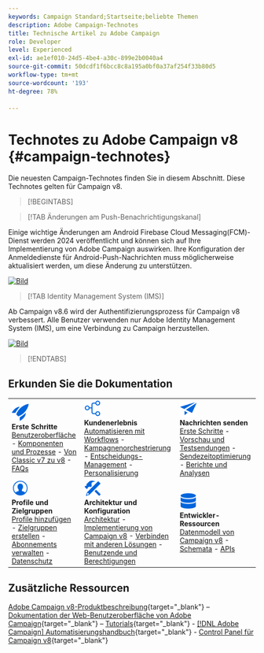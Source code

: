 ```yaml
---
keywords: Campaign Standard;Startseite;beliebte Themen
description: Adobe Campaign-Technotes
title: Technische Artikel zu Adobe Campaign
role: Developer
level: Experienced
exl-id: ae1ef010-24d5-4be4-a30c-899e2b0040a4
source-git-commit: 50dcdf1f6bcc8c8a195a0bf0a37af254f33b80d5
workflow-type: tm+mt
source-wordcount: '193'
ht-degree: 78%

---
```


# Technotes zu Adobe Campaign v8 {#campaign-technotes}

Die neuesten Campaign-Technotes finden Sie in diesem Abschnitt. Diese Technotes gelten für Campaign v8.

>[!BEGINTABS]

>[!TAB Änderungen am Push-Benachrichtigungskanal]

Einige wichtige Änderungen am Android Firebase Cloud Messaging(FCM)-Dienst werden 2024 veröffentlicht und können sich auf Ihre Implementierung von Adobe Campaign auswirken. Ihre Konfiguration der Anmeldedienste für Android-Push-Nachrichten muss möglicherweise aktualisiert werden, um diese Änderung zu unterstützen.


[![Bild](../technotes/assets/do-not-localize/learn-more-button.svg)](upgrades/push-technote.md)


>[!TAB Identity Management System (IMS)]

Ab Campaign v8.6 wird der Authentifizierungsprozess für Campaign v8 verbessert. Alle Benutzer verwenden nur Adobe Identity Management System (IMS), um eine Verbindung zu Campaign herzustellen.

[![Bild](../technotes/assets/do-not-localize/learn-more-button.svg)](upgrades/migrate-users-to-ims.md)

>[!ENDTABS]

## Erkunden Sie die Dokumentation

<table style="table-layout:auto">
  <tr style="border: 0;">
    <td>
      <img src="../v8/assets/do-not-localize/icon-start.svg" width="35px">
    <br/>
      <strong>Erste Schritte</strong><br/><a href="../v8/start/campaign-ui.md">Benutzeroberfläche</a> - <a href="../v8/start/ac-components.md">Komponenten und Prozesse</a> - <a href="../v8/start/v7-to-v8.md">Von Classic v7 zu v8</a> - <a href="../v8/start/campaign-faq.md">FAQs</a>
    </td>
    <td>
      <img src="../v8/assets/do-not-localize/icon-experience.svg" width="35px">
    <br/>
      <strong>Kundenerlebnis</strong><br/><a href="../automation/workflow/about-workflows.md" target="_blank">Automatisieren mit Workflows</a> - <a href="../automation/campaigns/set-up-campaigns.md" target="_blank">Kampagnenorchestrierung</a> - <a href="../v8/interaction/interaction.md">Entscheidungs-Management</a> - <a href="../v8/send/personalize.md">Personalisierung</a>
    </td>
    <td>
      <img src="../v8/assets/do-not-localize/icon-send.svg" width="35px">
    <br/>
      <strong>Nachrichten senden</strong><br/><a href="../v8/start/create-message.md">Erste Schritte</a> - <a href="../v8/send/preview-and-proof.md">Vorschau und Testsendungen</a> - <a href="../v8/send/predictive.md">Sendezeitoptimierung</a> - <a href="../v8/reporting/gs-reporting.md">Berichte und Analysen</a>
    </td>
  </tr>
  <tr style="border: 0;">
    <td>
      <img src="../v8/assets/do-not-localize/icon_profile-audience.svg" width="35px">
    <br/>
      <strong>Profile und Zielgruppen</strong><br/><a href="../v8/audiences/create-profiles.md">Profile hinzufügen</a> - <a href="../v8/audiences/create-audiences.md">Zielgruppen erstellen</a> - <a href="../v8/start/subscriptions.md">Abonnements verwalten</a> - <a href="../v8/start/privacy.md">Datenschutz</a>
    </td>
    <td>
      <img src="../v8/assets/do-not-localize/icon-configure.svg" width="35px">
    <br/>
      <strong>Architektur und Konfiguration</strong><br/><a href="../v8/architecture/architecture.md">Architektur</a> - <a href="../v8/start/implement.md">Implementierung von Campaign v8</a> - <a href="../v8/connect/integration.md">Verbinden mit anderen Lösungen</a> - <a href="../v8/start/gs-permissions.md">Benutzende und Berechtigungen</a>
    </td>
    <td>
      <img src="../v8/assets/do-not-localize/icon-dev.svg" width="35px">
    <br/>
      <strong>Entwickler-Ressourcen</strong><br/><a href="../v8/dev/datamodel.md">Datenmodell von Campaign v8</a> - <a href="../v8/dev/schemas.md">Schemata</a> - <a href="../v8/dev/api.md">APIs</a>
    </td>
  </tr>
</table>

## Zusätzliche Ressourcen

[Adobe Campaign v8-Produktbeschreibung](https://helpx.adobe.com/de/legal/product-descriptions/adobe-campaign-managed-cloud-services.html){target="_blank"} – [Dokumentation der Web-Benutzeroberfläche von Adobe Campaign](https://experienceleague.adobe.com/docs/campaign-web/v8/campaign-web-home.html?lang=de){target="_blank"} – [Tutorials](https://experienceleague.adobe.com/docs/campaign-learn/tutorials/overview.html?lang=de){target="_blank"} - [[!DNL Adobe Campaign] Automatisierungshandbuch](https://experienceleague.adobe.com/docs/campaign/automation/home.html?lang=de){target="_blank"} - [Control Panel für Campaign v8](https://experienceleague.adobe.com/docs/control-panel/using/discover-control-panel/key-features.html?lang=de){target="_blank"}

